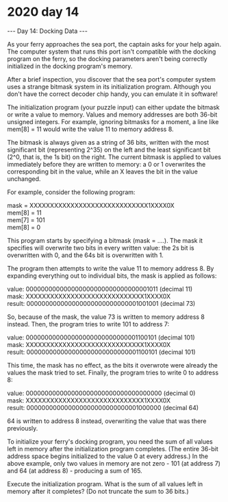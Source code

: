 # 2020 day 14

--- Day 14: Docking Data ---

As your ferry approaches the sea port, the captain asks for your help again. The computer system that runs this port isn't compatible with the docking program on the ferry, so the docking parameters aren't being correctly initialized in the docking program's memory.



After a brief inspection, you discover that the sea port's computer system uses a strange bitmask system in its initialization program. Although you don't have the correct decoder chip handy, you can emulate it in software!



The initialization program (your puzzle input) can either update the bitmask or write a value to memory.  Values and memory addresses are both 36-bit unsigned integers.  For example, ignoring bitmasks for a moment, a line like mem[8] = 11 would write the value 11 to memory address 8.



The bitmask is always given as a string of 36 bits, written with the most significant bit (representing 2^35) on the left and the least significant bit (2^0, that is, the 1s bit) on the right. The current bitmask is applied to values immediately before they are written to memory: a 0 or 1 overwrites the corresponding bit in the value, while an X leaves the bit in the value unchanged.



For example, consider the following program:



mask = XXXXXXXXXXXXXXXXXXXXXXXXXXXXX1XXXX0X\
mem[8] = 11\
mem[7] = 101\
mem[8] = 0



This program starts by specifying a bitmask (mask = ....). The mask it specifies will overwrite two bits in every written value: the 2s bit is overwritten with 0, and the 64s bit is overwritten with 1.



The program then attempts to write the value 11 to memory address 8. By expanding everything out to individual bits, the mask is applied as follows:



value:  000000000000000000000000000000001011  (decimal 11)\
mask:   XXXXXXXXXXXXXXXXXXXXXXXXXXXXX1XXXX0X\
result: 000000000000000000000000000001001001  (decimal 73)



So, because of the mask, the value 73 is written to memory address 8 instead. Then, the program tries to write 101 to address 7:



value:  000000000000000000000000000001100101  (decimal 101)\
mask:   XXXXXXXXXXXXXXXXXXXXXXXXXXXXX1XXXX0X\
result: 000000000000000000000000000001100101  (decimal 101)



This time, the mask has no effect, as the bits it overwrote were already the values the mask tried to set. Finally, the program tries to write 0 to address 8:



value:  000000000000000000000000000000000000  (decimal 0)\
mask:   XXXXXXXXXXXXXXXXXXXXXXXXXXXXX1XXXX0X\
result: 000000000000000000000000000001000000  (decimal 64)



64 is written to address 8 instead, overwriting the value that was there previously.



To initialize your ferry's docking program, you need the sum of all values left in memory after the initialization program completes. (The entire 36-bit address space begins initialized to the value 0 at every address.) In the above example, only two values in memory are not zero - 101 (at address 7) and 64 (at address 8) - producing a sum of 165.



Execute the initialization program. What is the sum of all values left in memory after it completes? (Do not truncate the sum to 36 bits.)



